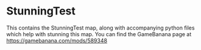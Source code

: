 # StunningTest
This contains the StunningTest map, along with accompanying python files which help with stunning this map.
You can find the GameBanana page at https://gamebanana.com/mods/589348
